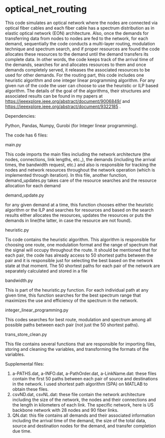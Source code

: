 # optical_net_routing
This code simulates an optical network where the nodes are connected via optical fiber cables and each fiber cable has a spectrum distribution as in elastic optical network (EON) architecture.  Also, once the demands for transferring data from nodes to nodes are fed to the network, for each demand, sequentially the code conducts a multi-layer routing, modulation technique and spectrum search, and if proper resources are found the code allocates these resources to the demand until the demand transfers its complete data.  In other words, the code keeps track of the arrival time of the demands, searches for and allocates resources to them and once demands completely served, it releases the associated resources to be used for other demands.  For the routing part, this code includes one heuristic algorithm and one integer linear programming algorithm. For any given run of the code the user can choose to use the heuristic or ILP based algorithm.  The details of the goal of the algorithms, their structures and associated results can be found in my papers at https://ieeexplore.ieee.org/abstract/document/9006849/ and https://ieeexplore.ieee.org/abstract/document/9322185 .


Dependencies:

Python, Pandas, Numpy, Gurobi (for Integer linear programming).

The code has 6 files: 

main.py 

This code imports the main files including the network architecture (the nodes, connections, link lengths, etc.,), the demands (including the arrival times, the bandwidth request, etc.) and also is responsible for tracking the nodes and network resources throughout the network operation (which is implemented through iteration). In this file, another function, demand_updates.py takes care of the resource searches and the resource allocation for each demand

demand_update.py

for any given demand at a time, this function chooses either the heuristic algorithm or the ILP  and searches for resources and based on the search results either allocates the resources, updates the resources or puts the demands in line(the latter,  in case the resource are not found). 

heuristic.py

Tis code contains the heuristic algorithm. This algorithm is responsible for choosing one route, one modulation format and the range of spectrum that the signal will occupy throughout the route. It should be mentioned that for each pair, the code has already access to 50 shortest paths between the pair and it is responsible just for selecting the best based on the network state at that moment. The 50 shortest paths for each pair of the network are separately calculated and stored in a file

bandwidth.py

This is part of the heuristic.py function. For each individual path at any given time, this function searches for the best spectrum range that maximizes the use and efficiency of the spectrum in the network.

integer_linear_programming.py

This codes searches for best route, modulation and spectrum among all possible paths between each pair (not just the 50 shortest paths). 

trans_store_clean.py

This file contains several functions that are responsible for  importing files, storing and cleaning the variables, and transforming the formats of the variables. 

Supplemental files:

1.	a-PATHS.dat, a-INFO.dat, a-PathOrder.dat, a-LinkName.dat: these files contain the first 50 paths between each pair of source and destinations in the network. I used shortest path algorithm (SPA) on MATLAB  to obtain these files.
3.	csvND.dat, csvNL.dat: these file contain the network architecture including the size of the network, the nodes and their connections and the length in kilometers of each link. The specific network, here is US backbone network with 28 nodes and 90 fiber links.  
4.	QN.dat: this file contains all demands and their associated information including the arrival time of the demand, the size of the total data, source and destination nodes for the demand, and transfer completion due time.









